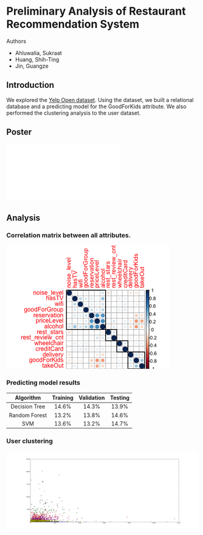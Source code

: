 # Preliminary Analysis of Restaurant Recommendation System

Authors
* Ahluwalia, Sukraat 
* Huang, Shih-Ting 
* Jin, Guangze 

## Introduction
We explored the [Yelp Open dataset](https://www.yelp.com/dataset). Using the dataset, we built a relational database and a predicting model for the GoodForKids attribute. We also performed the clustering analysis to the user dataset.

## Poster
![Poster](Poster.pdf)

## Analysis

### Correlation matrix between all attributes.

![cor](Rplot_rest_cor.png)



### Predicting model results

| Algorithm | Training | Validation | Testing |
| :---:  | :---: | :---: | :---: |
| Decision Tree | 14.6% | 14.3% | 13.9%|
| Random Forest | 13.2% | 13.8% | 14.6% |
| SVM | 13.6% | 13.2% | 14.7%|



### User clustering 

![kmeans](kmeans.png)
